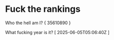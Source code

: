 # Fuck the rankings

Who the hell am I?
{ 35610890 }

What fucking year is it?
[ 2025-06-05T05:06:40Z ]
